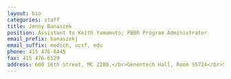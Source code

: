 ```yaml
---
layout: bio
categories: staff
title: Jenny Banaszek
position: Assistant to Keith Yamamoto; PBBR Program Administrator
email_prefix: banaszekj
email_suffix: medsch, ucsf, edu
phone: 415 476-8445
fax: 415 476-6129
address: 600 16th Street, MC 2280,</br>Genentech Hall, Room S572A</br>San Francisco, CA 94158-2140</br>
---
```


